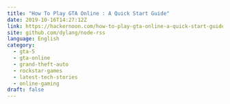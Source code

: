 ```yaml
---
title: "How To Play GTA Online : A Quick Start Guide"
date: 2019-10-16T14:27:12Z
link: https://hackernoon.com/how-to-play-gta-online-a-quick-start-guide-in-2019-s31413za4?source=rss&utm_medium=RSS&utm_source=news.12bit.vn
site: github.com/dylang/node-rss
language: English
category:
  - gta-5
  - gta-online
  - grand-theft-auto
  - rockstar-games
  - latest-tech-stories
  - online-gaming
draft: false
---
```

